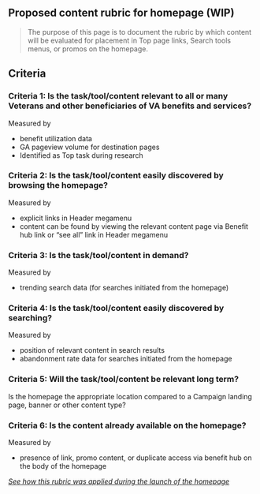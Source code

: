 ## Proposed content rubric for homepage (WIP)

>The purpose of this page is to document the rubric by which content will be evaluated for placement in Top page links, Search tools menus, or promos on the homepage.  
## Criteria

### Criteria 1: Is the task/tool/content relevant to all or many Veterans and other beneficiaries of VA benefits and services?
Measured by 
- benefit utilization data
- GA pageview volume for destination pages 
- Identified as Top task during research

### Criteria 2: Is the task/tool/content easily discovered by browsing the homepage? 
Measured by 
- explicit links in Header megamenu 
- content can be found by viewing the relevant content page via Benefit hub link or “see all” link in Header megamenu 

### Criteria 3: Is the task/tool/content in demand? 
Measured by 
- trending search data (for searches initiated from the homepage) 

### Criteria 4: Is the task/tool/content easily discovered by searching? 
Measured by 
- position of relevant content in search results 
- abandonment rate data for searches initiated from the homepage 

### Criteria 5: Will the task/tool/content be relevant long term? 
Is the homepage the appropriate location compared to a Campaign landing page, banner or other content type?  

### Criteria 6: Is the content already available on the homepage? 
Measured by 
- presence of link, promo content, or duplicate access via benefit hub on the body of the homepage 

[_See how this rubric was applied during the launch of the homepage_](https://github.com/department-of-veterans-affairs/va.gov-team/blob/master/products/public-websites/home-page/home-page-redesign-initiative/top-pages-menu.md)



 
